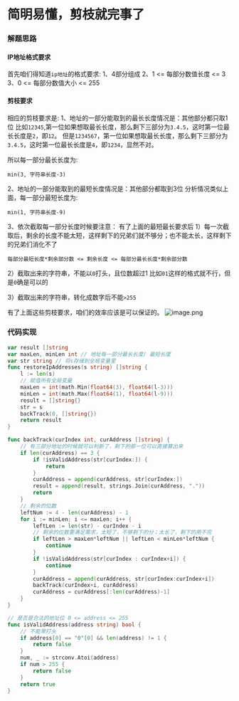 # 简明易懂，剪枝就完事了
### 解题思路
#### IP地址格式要求
首先咱们得知道``ip地址``的格式要求:
1、4部分组成
2、1 <= 每部分数值长度 <= 3
3、0 <= 每部分数值大小 <= 255
#### 剪枝要求
相应的剪枝要求是:
1、地址的一部分能取到的最长长度情况是：其他部分都只取1位
比如``12345``,第一位如果想取最长长度，那么剩下三部分为``3.4.5``，这时第一位最长长度是``2``，即``12``。
但是``1234567``，第一位如果想取最长长度，那么剩下三部分为``3.4.5``，这时第一位最长长度是``4``，即``1234``，显然不对。

所以每一部分最长长度为: 
```
min(3, 字符串长度-3)
```
2、地址的一部分能取到的最短长度情况是：其他部分都取到3位
分析情况类似上面，每一部分最短长度为: 
```
min(1, 字符串长度-9)
```
3、依次截取每一部分长度时候要注意：
有了上面的最短最长要求后
1）每一次截取后，剩余的长度不能太短，这样剩下的兄弟们就不够分；也不能太长，这样剩下的兄弟们消化不了
```
每部分最短长度*剩余部分数 <= 剩余长度 <= 每部分最长长度*剩余部分数 		
```

2）截取出来的字符串，不能以``0``打头，且位数超过1
比如``01``这样的格式就不行，但是``0``确是可以的

3）截取出来的字符串，转化成数字后不能``>255``


有了上面这些剪枝要求，咱们的效率应该是可以保证的。
![image.png](https://pic.leetcode-cn.com/d77135a41b096ab6bf3e603ea8d9ff132d1fb104ead3f7b4e9a6e8f549d9cb34-image.png)

### 代码实现
```go
var result []string
var maxLen, minLen int // 地址每一部分最长长度/ 最短长度
var str string // 将s存储到全局变量里
func restoreIpAddresses(s string) []string {
	l := len(s)
	// 赋值所有全局变量
	maxLen = int(math.Min(float64(3), float64(l-3)))
	minLen = int(math.Max(float64(1), float64(l-9)))
	result = []string{}
	str = s
	backTrack(0, []string{})
	return result
}

func backTrack(curIndex int, curAddress []string) {
	// 有三部分地址的时候就可以判断了，剩下的那一位可以直接算出来
	if len(curAddress) == 3 {
		if !isValidAddress(str[curIndex:]) {
			return
		}
		curAddress = append(curAddress, str[curIndex:])
		result = append(result, strings.Join(curAddress, "."))
		return
	}
	// 剩余的位数
	leftNum := 4 - len(curAddress) - 1
	for i := minLen; i <= maxLen; i++ {
		leftLen := len(str) - curIndex - i
		// 剩余的位数要满足需求，太短了，不够剩下的分；太长了，剩下的用不完
		if leftLen > maxLen*leftNum || leftLen < minLen*leftNum {
			continue
		}
		if !isValidAddress(str[curIndex : curIndex+i]) {
			continue
		}
		curAddress = append(curAddress, str[curIndex:curIndex+i])
		backTrack(curIndex+i, curAddress)
		curAddress = curAddress[:len(curAddress)-1]
	}
}

// 是否是合法的地址位 0 <= address <= 255
func isValidAddress(address string) bool {
	// 不能零打头
	if address[0] == "0"[0] && len(address) != 1 {
		return false
	}
	num, _ := strconv.Atoi(address)
	if num > 255 {
		return false
	}
	return true
}

```
